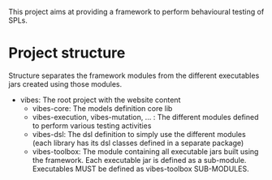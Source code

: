 
This project aims at providing a framework to perform behavioural testing of SPLs.


# Project structure

Structure separates the framework modules from the different executables jars created using those modules.

* vibes: The root project with the website content
	* vibes-core: The models definition core lib
	* vibes-execution, vibes-mutation, ... : The different modules defined to perform various testing activities
	* vibes-dsl: The dsl definition to simply use the different modules (each library has its dsl classes defined in a separate package)
	* vibes-toolbox: The module containing all executable jars built using the framework. Each executable jar is defined as a sub-module. Executables MUST be defined as vibes-toolbox SUB-MODULES.


